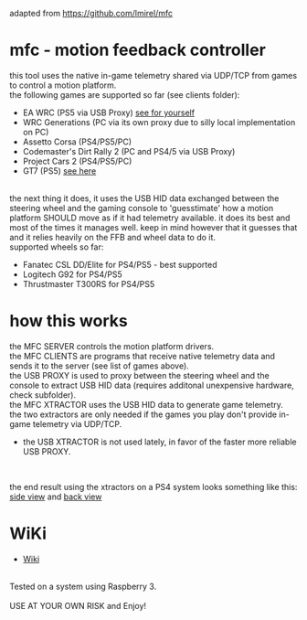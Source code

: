 adapted from https://github.com/lmirel/mfc

# mfc - motion feedback controller

this tool uses the native in-game telemetry shared via UDP/TCP from games to control a motion platform.<br>
the following games are supported so far (see clients folder):
- EA WRC (PS5 via USB Proxy) [see for yourself](https://youtu.be/CMydpGEVmhE?si=rpI5bIRiBKAgmEds)<br>
- WRC Generations (PC via its own proxy due to silly local implementation on PC)<br>
- Assetto Corsa (PS4/PS5/PC)<br>
- Codemaster's Dirt Rally 2 (PC and PS4/5 via USB Proxy)<br>
- Project Cars 2 (PS4/PS5/PC)<br>
- GT7 (PS5) [see here](https://youtu.be/65xT8-NaRr0)<br>
<br>
the next thing it does, it uses the USB HID data exchanged between the steering wheel and the gaming console to 'guesstimate' how a motion platform SHOULD move as if it had telemetry available. it does its best and most of the times it manages well. keep in mind however that it guesses that and it relies heavily on the FFB and wheel data to do it.
<br>supported wheels so far:

- Fanatec CSL DD/Elite for PS4/PS5 - best supported
- Logitech G92 for PS4/PS5
- Thrustmaster T300RS for PS4/PS5

# how this works

the MFC SERVER controls the motion platform drivers.<br>
the MFC CLIENTS are programs that receive native telemetry data and sends it to the server (see list of games above).<br>
the USB PROXY is used to proxy between the steering wheel and the console to extract USB HID data (requires additonal unexpensive hardware, check subfolder).<br>
the MFC XTRACTOR uses the USB HID data to generate game telemetry.<br>
the two extractors are only needed if the games you play don't provide in-game telemetry via UDP/TCP.<br>
- the USB XTRACTOR is not used lately, in favor of the faster more reliable USB PROXY.
<br>

the end result using the xtractors on a PS4 system looks something like this:<br>
[side view](https://www.youtube.com/watch?v=uBPW2BS_ysU&t=1s) and [back view](https://www.youtube.com/watch?v=jvZpMXiD8k4&t=1s)

# WiKi

- <a href="https://github.com/ehmotion/eh-mfc/wiki">Wiki</a>

<br>Tested on a system using Raspberry 3.
<br><br>
USE AT YOUR OWN RISK and Enjoy!
